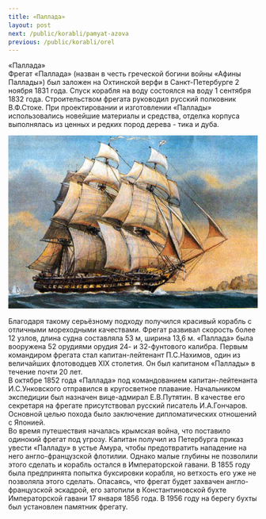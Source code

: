 ```yaml
---
title: «Паллада»
layout: post
next: /public/korabli/pamyat-azova
previous: /public/korabli/orel
---
```


«Паллада»  
Фрегат «Паллада» (назван в честь греческой богини войны «Афины Паллады») был заложен на Охтинской верфи в Санкт-Петербурге 2 ноября 1831 года. Спуск корабля на воду состоялся на воду 1 сентября 1832 года. Строительством фрегата руководил русский полковник В.Ф.Стоке. При проектировании и изготовлении «Паллады» использовались новейшие материалы и средства, отделка корпуса выполнялась из ценных и редких пород дерева - тика и дуба.   
  

![](/assets/img/Pallada.gif)  

  
Благодаря такому серьёзному подходу получился красивый корабль с отличными мореходными качествами. Фрегат развивал скорость более 12 узлов, длина судна составляла 53 м, ширина 13,6 м. «Паллада» была вооружена 52 орудиями орудия 24- и 32-фунтового калибра. Первым командиром фрегата стал капитан-лейтенант П.С.Нахимов, один из величайших флотоводцев XIX столетия. Он был капитаном «Паллады» в течение почти 20 лет.  
В октябре 1852 года «Паллада» под командованием капитан-лейтенанта И.С.Унковского отправился в кругосветное плавание. Начальником экспедиции был назначен вице-адмирал Е.В.Путятин. В качестве его секретаря на фрегате присутствовал русский писатель И.А.Гончаров. Основной целью похода было заключение дипломатических отношений с Японией.  
Во время путешествия началась крымская война, что поставило одинокий фрегат под угрозу. Капитан получил из Петербурга приказ увести «Палладу» в устье Амура, чтобы предотвратить нападение на него англо-французской флотилии. Однако малые глубины не позволили этого сделать и корабль остался в Императорской гавани. В 1855 году была предпринята попытка буксировки корабля, но ветхость его уже не позволяла этого сделать. Опасаясь, что фрегат будет захвачен англо-французской эскадрой, его затопили в Константиновской бухте Императорской гавани 17 января 1856 года. В 1956 году на берегу бухты был установлен памятник фрегату.  
   
 
